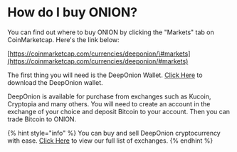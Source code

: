 # How do I buy ONION?

You can find out where to buy ONION by clicking the "Markets" tab on CoinMarketcap. Here's the link below:

[https://coinmarketcap.com/currencies/deeponion/\#markets](https://coinmarketcap.com/currencies/deeponion/#markets)

The first thing you will need is the DeepOnion Wallet. [Click Here](https://deeponion.org/#download) to download the DeepOnion wallet.

DeepOnion is available for purchase from exchanges such as Kucoin, Cryptopia and many others. You will need to create an account in the exchange of your choice and deposit Bitcoin to your account. Then you can trade Bitcoin to ONION.

{% hint style="info" %}
You can buy and sell DeepOnion cryptocurrency with ease. [Click Here](https://deeponion.org/#exchanges) to view our full list of exchanges.
{% endhint %}


